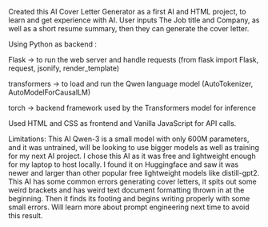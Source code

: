 Created this AI Cover Letter Generator as a first AI and HTML project, to learn and get experience with AI. User inputs The Job title and Company, as well as a short resume summary, then they can generate the cover letter.

Using Python as backend :

Flask → to run the web server and handle requests (from flask import Flask, request, jsonify, render_template)

transformers → to load and run the Qwen language model (AutoTokenizer, AutoModelForCausalLM)

torch → backend framework used by the Transformers model for inference

Used HTML and CSS as frontend and Vanilla JavaScript for API calls.

Limitations: This AI Qwen-3 is a small model with only 600M parameters, and it was untrained, will be looking to use bigger models as well as training for my next AI project.
I chose this AI as it was free and lightweight enough for my laptop to host locally. I found it on Huggingface and saw it was newer and larger than other popular free lightweight models like distill-gpt2.
This AI has some common errors generating cover letters, it spits out some weird brackets and has weird text document formatting thrown in at the beginning. Then it finds its footing and begins writing properly with some small errors. 
Will learn more about prompt engineering next time to avoid this result.
